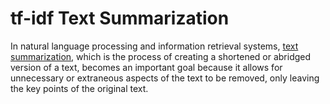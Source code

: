 # tf-idf Text Summarization

In natural language processing and information retrieval systems, [text 
summarization](https://en.wikipedia.org/wiki/Automatic_summarization), 
which is the process of creating a shortened or abridged version of a text, 
becomes an important goal because it allows for unnecessary or extraneous 
aspects of the text to be removed, only leaving the key points of the 
original text.